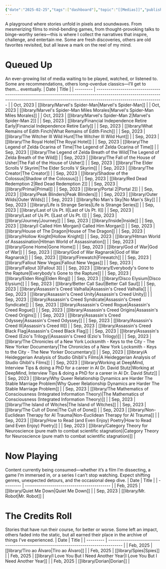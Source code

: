 ```yaml
---
{"date":"2025-02-25","tags":["dashboard"],"topic":"[[Medias]]","publish":true,"PassFrontmatter":true}
---
```


A playground where stories unfold in pixels and soundwaves. From mesmerizing films to mind-bending games, from thought-provoking talks to binge-worthy series—this is where I collect the narratives that inspire, challenge, and entertain me. Some are fresh discoveries, others are old favorites revisited, but all leave a mark on the reel of my mind.

# **Queued Up**
An ever-growing list of media waiting to be played, watched, or listened to. Some are recommendations, others long-overdue classics—I’ll get to them… eventually.
| Date      | Title                                                                                                                                                                                         |
| --------- | --------------------------------------------------------------------------------------------------------------------------------------------------------------------------------------------- |
| Oct, 2023 | [[library/Marvel's Spider-Man\|Marvel's Spider-Man]]                                                                                                                                       |
| Oct, 2023 | [[library/Marvel's Spider-Man Miles Morales\|Marvel's Spider-Man Miles Morales]]                                                                                                           |
| Oct, 2023 | [[library/Marvel's Spider-Man 2\|Marvel's Spider-Man 2]]                                                                                                                                   |
| Sep, 2023 | [[library/Financial Independence Retire Early\|Financial Independence Retire Early]]                                                                                                       |
| Sep, 2023 | [[library/What Remains of Edith Finch\|What Remains of Edith Finch]]                                                                                                                       |
| Sep, 2023 | [[library/The Witcher III Wild Hunt\|The Witcher III Wild Hunt]]                                                                                                                           |
| Sep, 2023 | [[library/The Royal Hotel\|The Royal Hotel]]                                                                                                                                               |
| Sep, 2023 | [[library/The Legend of Zelda Ocarina of Time\|The Legend of Zelda Ocarina of Time]]                                                                                                       |
| Sep, 2023 | [[library/The Legend of Zelda Breath of the Wild\|The Legend of Zelda Breath of the Wild]]                                                                                                 |
| Sep, 2023 | [[library/The Fall of the House of Usher\|The Fall of the House of Usher]]                                                                                                                 |
| Sep, 2023 | [[library/The Elder Scrolls V Skyrim\|The Elder Scrolls V Skyrim]]                                                                                                                         |
| Sep, 2023 | [[library/The Creator\|The Creator]]                                                                                                                                                       |
| Sep, 2023 | [[library/Shadow of the Colossus\|Shadow of the Colossus]]                                                                                                                                 |
| Sep, 2023 | [[library/Red Dead Redemption 2\|Red Dead Redemption 2]]                                                                                                                                   |
| Sep, 2023 | [[library/Primal\|Primal]]                                                                                                                                                                 |
| Sep, 2023 | [[library/Portal 2\|Portal 2]]                                                                                                                                                             |
| Sep, 2023 | [[library/Peak Blinders\|Peak Blinders]]                                                                                                                                                   |
| Sep, 2023 | [[library/Outer Wilds\|Outer Wilds]]                                                                                                                                                       |
| Sep, 2023 | [[library/No Man's Sky\|No Man's Sky]]                                                                                                                                                     |
| Sep, 2023 | [[library/Life is Strange Series\|Life is Strange Series]]                                                                                                                                 |
| Sep, 2023 | [[library/Last of Us Pt. II\|Last of Us Pt. II]]                                                                                                                                           |
| Sep, 2023 | [[library/Last of Us Pt. I\|Last of Us Pt. I]]                                                                                                                                             |
| Sep, 2023 | [[library/Journey\|Journey]]                                                                                                                                                               |
| Sep, 2023 | [[library/Inside\|Inside]]                                                                                                                                                                 |
| Sep, 2023 | [[library/I Called Him Morgan\|I Called Him Morgan]]                                                                                                                                       |
| Sep, 2023 | [[library/House of The Dragon\|House of The Dragon]]                                                                                                                                       |
| Sep, 2023 | [[library/Hollow Knight\|Hollow Knight]]                                                                                                                                                   |
| Sep, 2023 | [[library/Hitman World of Assassination\|Hitman World of Assassination]]                                                                                                                   |
| Sep, 2023 | [[library/Gone Home\|Gone Home]]                                                                                                                                                           |
| Sep, 2023 | [[library/God of War\|God of War]]                                                                                                                                                         |
| Sep, 2023 | [[library/God of War Ragnarok\|God of War Ragnarok]]                                                                                                                                       |
| Sep, 2023 | [[library/Firewatch\|Firewatch]]                                                                                                                                                           |
| Sep, 2023 | [[library/Fallout New Vegas\|Fallout New Vegas]]                                                                                                                                           |
| Sep, 2023 | [[library/Fallout 3\|Fallout 3]]                                                                                                                                                           |
| Sep, 2023 | [[library/Everybody's Gone to the Rapture\|Everybody's Gone to the Rapture]]                                                                                                               |
| Sep, 2023 | [[library/Elden Ring\|Elden Ring]]                                                                                                                                                         |
| Sep, 2023 | [[library/Disco Elysium\|Disco Elysium]]                                                                                                                                                   |
| Sep, 2023 | [[library/Better Call Saul\|Better Call Saul]]                                                                                                                                             |
| Sep, 2023 | [[library/Assassin's Creed Valhalla\|Assassin's Creed Valhalla]]                                                                                                                           |
| Sep, 2023 | [[library/Assassin's Creed Unity\|Assassin's Creed Unity]]                                                                                                                                 |
| Sep, 2023 | [[library/Assassin's Creed Syndicate\|Assassin's Creed Syndicate]]                                                                                                                         |
| Sep, 2023 | [[library/Assassin's Creed Rogue\|Assassin's Creed Rogue]]                                                                                                                                 |
| Sep, 2023 | [[library/Assassin's Creed Origins\|Assassin's Creed Origins]]                                                                                                                             |
| Sep, 2023 | [[library/Assassin's Creed Odyssey\|Assassin's Creed Odyssey]]                                                                                                                             |
| Sep, 2023 | [[library/Assassin's Creed III\|Assassin's Creed III]]                                                                                                                                     |
| Sep, 2023 | [[library/Assassin's Creed Black Flag\|Assassin's Creed Black Flag]]                                                                                                                       |
| Sep, 2023 | [[library/Assassin's Creed (Ezio's Trilogy)\|Assassin's Creed (Ezio's Trilogy)]]                                                                                                           |
| Sep, 2023 | [[library/The Chronicles of a New York Locksmith - Keys to the City - The New Yorker Documentary\|The Chronicles of a New York Locksmith - Keys to the City - The New Yorker Documentary]] |
| Sep, 2023 | [[library/A Heideggerian Analysis of Studio Ghibli's Films\|A Heideggerian Analysis of Studio Ghibli's Films]]                                                                             |
| Sep, 2023 | [[library/Working at DeepMind, Interview Tips & doing a PhD for a career in AI Dr. David Stutz\|Working at DeepMind, Interview Tips & doing a PhD for a career in AI Dr. David Stutz]]     |
| Sep, 2023 | [[library/Why Queer Relationship Dynamics are Harder The Stable Marriage Problem\|Why Queer Relationship Dynamics are Harder The Stable Marriage Problem]]                                 |
| Sep, 2023 | [[library/The Mathematics of Consciousness (Integrated Information Theory)\|The Mathematics of Consciousness (Integrated Information Theory)]]                                             |
| Sep, 2023 | [[library/The Island of Witches\|The Island of Witches]]                                                                                                                                   |
| Sep, 2023 | [[library/The Cult of Done\|The Cult of Done]]                                                                                                                                             |
| Sep, 2023 | [[library/Non-Euclidean Therapy for AI Trauma\|Non-Euclidean Therapy for AI Trauma]]                                                                                                       |
| Sep, 2023 | [[library/How to Read (and Even Enjoy) Poetry\|How to Read (and Even Enjoy) Poetry]]                                                                                                       |
| Sep, 2023 | [[library/Category Theory for Neuroscience (pure math to combat scientific stagnation)\|Category Theory for Neuroscience (pure math to combat scientific stagnation)]]                     |

# **Now Playing** 
Content currently being consumed—whether it’s a film I’m dissecting, a game I’m immersed in, or a series I can’t stop watching. Expect shifting genres, unexpected detours, and the occasional deep dive.
| Date      | Title                                       |
| --------- | ------------------------------------------- |
| Feb, 2025 | [[library/Quiet Me Down\|Quiet Me Down]] |
| Sep, 2023 | [[library/Mr. Robot\|Mr. Robot]]         |

# **The Credits Roll**
Stories that have run their course, for better or worse. Some left an impact, others faded into the static, but all earned their place in the archive of things I’ve experienced.
| Date      | Title                                                                                 |
| --------- | ------------------------------------------------------------------------------------- |
| Feb, 2025 | [[library/Tiro ao Álvaro\|Tiro ao Álvaro]]                                         |
| Feb, 2025 | [[library/Spies\|Spies]]                                                           |
| Feb, 2025 | [[library/I Love You But I Need Another Year\|I Love You But I Need Another Year]] |
| Feb, 2025 | [[library/Dorian\|Dorian]]                                                         |
